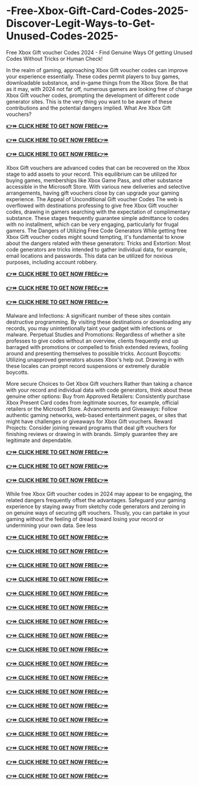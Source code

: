 # -Free-Xbox-Gift-Card-Codes-2025-Discover-Legit-Ways-to-Get-Unused-Codes-2025-

Free Xbox Gift voucher Codes 2024 - Find Genuine Ways Of getting Unused Codes Without Tricks or Human Check!

In the realm of gaming, approaching Xbox Gift voucher codes can improve your experience essentially. These codes permit players to buy games, downloadable substance, and in-game things from the Xbox Store. Be that as it may, with 2024 not far off, numerous gamers are looking free of charge Xbox Gift voucher codes, prompting the development of different code generator sites. This is the very thing you want to be aware of these contributions and the potential dangers implied.
What Are Xbox Gift vouchers?

**[👉⏩ CLICK HERE TO GET NOW FREE👉⏩ ](https://tinyurl.com/newxboxcodesget-ndfghht)**

**[👉⏩ CLICK HERE TO GET NOW FREE👉⏩ ](https://tinyurl.com/newxboxcodesget-ndfghht)**

**[👉⏩ CLICK HERE TO GET NOW FREE👉⏩ ](https://tinyurl.com/newxboxcodesget-ndfghht)**

Xbox Gift vouchers are advanced codes that can be recovered on the Xbox stage to add assets to your record. This equilibrium can be utilized for buying games, memberships like Xbox Game Pass, and other substance accessible in the Microsoft Store. With various new deliveries and selective arrangements, having gift vouchers close by can upgrade your gaming experience.
The Appeal of Unconditional Gift voucher Codes
The web is overflowed with destinations professing to give free Xbox Gift voucher codes, drawing in gamers searching with the expectation of complimentary substance. These stages frequently guarantee simple admittance to codes with no installment, which can be very engaging, particularly for frugal gamers.
The Dangers of Utilizing Free Code Generators
While getting free Xbox Gift voucher codes might sound tempting, it's fundamental to know about the dangers related with these generators:
Tricks and Extortion: Most code generators are tricks intended to gather individual data, for example, email locations and passwords. This data can be utilized for noxious purposes, including account robbery.

**[👉⏩ CLICK HERE TO GET NOW FREE👉⏩ ](https://tinyurl.com/newxboxcodesget-ndfghht)**

**[👉⏩ CLICK HERE TO GET NOW FREE👉⏩ ](https://tinyurl.com/newxboxcodesget-ndfghht)**

**[👉⏩ CLICK HERE TO GET NOW FREE👉⏩ ](https://tinyurl.com/newxboxcodesget-ndfghht)**

Malware and Infections: A significant number of these sites contain destructive programming. By visiting these destinations or downloading any records, you may unintentionally taint your gadget with infections or malware.
Perpetual Studies and Promotions: Regardless of whether a site professes to give codes without an overview, clients frequently end up barraged with promotions or compelled to finish extended reviews, fooling around and presenting themselves to possible tricks.
Account Boycotts: Utilizing unapproved generators abuses Xbox's help out. Drawing in with these locales can prompt record suspensions or extremely durable boycotts.

More secure Choices to Get Xbox Gift vouchers
Rather than taking a chance with your record and individual data with code generators, think about these genuine other options:
Buy from Approved Retailers: Consistently purchase Xbox Present Card codes from legitimate sources, for example, official retailers or the Microsoft Store.
Advancements and Giveaways: Follow authentic gaming networks, web-based entertainment pages, or sites that might have challenges or giveaways for Xbox Gift vouchers.
Reward Projects: Consider joining reward programs that deal gift vouchers for finishing reviews or drawing in with brands. Simply guarantee they are legitimate and dependable.

**[👉⏩ CLICK HERE TO GET NOW FREE👉⏩ ](https://tinyurl.com/newxboxcodesget-ndfghht)**

**[👉⏩ CLICK HERE TO GET NOW FREE👉⏩ ](https://tinyurl.com/newxboxcodesget-ndfghht)**

**[👉⏩ CLICK HERE TO GET NOW FREE👉⏩ ](https://tinyurl.com/newxboxcodesget-ndfghht)**

While free Xbox Gift voucher codes in 2024 may appear to be engaging, the related dangers frequently offset the advantages. Safeguard your gaming experience by staying away from sketchy code generators and zeroing in on genuine ways of securing gift vouchers. Thusly, you can partake in your gaming without the feeling of dread toward losing your record or undermining your own data. See less


**[👉⏩ CLICK HERE TO GET NOW FREE👉⏩ ](https://tinyurl.com/newxboxcodesget-ndfghht)**

**[👉⏩ CLICK HERE TO GET NOW FREE👉⏩ ](https://tinyurl.com/newxboxcodesget-ndfghht)**

**[👉⏩ CLICK HERE TO GET NOW FREE👉⏩ ](https://tinyurl.com/newxboxcodesget-ndfghht)**




**[👉⏩ CLICK HERE TO GET NOW FREE👉⏩ ](https://tinyurl.com/newxboxcodesget-ndfghht)**

**[👉⏩ CLICK HERE TO GET NOW FREE👉⏩ ](https://tinyurl.com/newxboxcodesget-ndfghht)**

**[👉⏩ CLICK HERE TO GET NOW FREE👉⏩ ](https://tinyurl.com/newxboxcodesget-ndfghht)**



**[👉⏩ CLICK HERE TO GET NOW FREE👉⏩ ](https://tinyurl.com/newxboxcodesget-ndfghht)**

**[👉⏩ CLICK HERE TO GET NOW FREE👉⏩ ](https://tinyurl.com/newxboxcodesget-ndfghht)**

**[👉⏩ CLICK HERE TO GET NOW FREE👉⏩ ](https://tinyurl.com/newxboxcodesget-ndfghht)**



**[👉⏩ CLICK HERE TO GET NOW FREE👉⏩ ](https://tinyurl.com/newxboxcodesget-ndfghht)**

**[👉⏩ CLICK HERE TO GET NOW FREE👉⏩ ](https://tinyurl.com/newxboxcodesget-ndfghht)**

**[👉⏩ CLICK HERE TO GET NOW FREE👉⏩ ](https://tinyurl.com/newxboxcodesget-ndfghht)**



**[👉⏩ CLICK HERE TO GET NOW FREE👉⏩ ](https://tinyurl.com/newxboxcodesget-ndfghht)**

**[👉⏩ CLICK HERE TO GET NOW FREE👉⏩ ](https://tinyurl.com/newxboxcodesget-ndfghht)**

**[👉⏩ CLICK HERE TO GET NOW FREE👉⏩ ](https://tinyurl.com/newxboxcodesget-ndfghht)**



**[👉⏩ CLICK HERE TO GET NOW FREE👉⏩ ](https://tinyurl.com/newxboxcodesget-ndfghht)**

**[👉⏩ CLICK HERE TO GET NOW FREE👉⏩ ](https://tinyurl.com/newxboxcodesget-ndfghht)**

**[👉⏩ CLICK HERE TO GET NOW FREE👉⏩ ](https://tinyurl.com/newxboxcodesget-ndfghht)**
